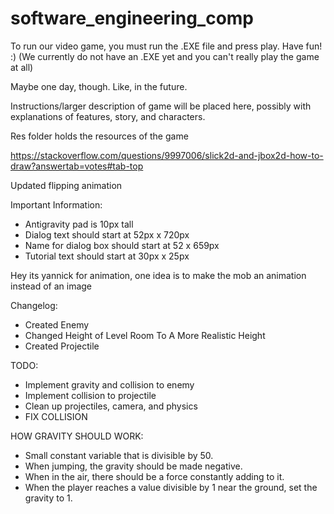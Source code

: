 # software_engineering_comp

To run our video game, you must run the .EXE file and press play. Have fun! :) (We currently do not have an .EXE yet and you can't really play the game at all) 

Maybe one day, though. Like, in the future.

Instructions/larger description of game will be placed here, possibly with explanations of features, story, and characters.

Res folder holds the resources of the game

https://stackoverflow.com/questions/9997006/slick2d-and-jbox2d-how-to-draw?answertab=votes#tab-top

Updated flipping animation

Important Information:
- Antigravity pad is 10px tall
- Dialog text should start at 52px x 720px
- Name for dialog box should start at 52 x 659px
- Tutorial text should start at 30px x 25px

Hey its yannick
for animation, one idea is to make the mob an animation instead of an image

Changelog:
- Created Enemy
- Changed Height of Level Room To A More Realistic Height
- Created Projectile

TODO:
- Implement gravity and collision to enemy
- Implement collision to projectile
- Clean up projectiles, camera, and physics
- FIX COLLISION

HOW GRAVITY SHOULD WORK:
- Small constant variable that is divisible by 50.
- When jumping, the gravity should be made negative.
- When in the air, there should be a force constantly adding to it.
- When the player reaches a value divisible by 1 near the ground, set the gravity to 1.

